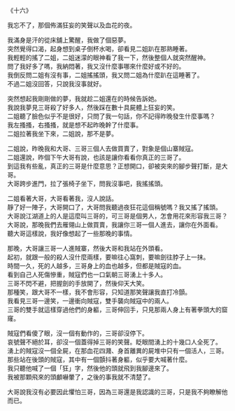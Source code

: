 《十六》  
  
我忘不了，那個佈滿狂妄的笑聲以及血花的夜。  
  
我滿身是汗的從床舖上驚醒，我做了個惡夢。  
突然覺得口渴，起身想到桌子倒杯水喝，卻看見二姐趴在那熟睡著。  
我輕輕的搖了二姐，二姐迷濛的眼神看了我一下，然後整個人就突然醒神。  
問了我好多了嗎，我納悶著，我又沒什麼事哪來什麼好或不好的。  
我倒反問二姐有沒有事，二姐搖搖頭，我又問二姐為什麼趴在這睡著了。  
不過二姐沒回答，只說我沒事就好。  
  
突然想起我剛剛做的夢，我就趁二姐還在的時候告訴她。  
我說我夢見三哥殺了好多人，然後踩在數十具屍體上狂妄的笑。  
二姐聽了臉色似乎不是很好，只問了我一句話，你不記得昨晚發生什麼事嗎？  
我左搔搔，右搔搔，就是想不起昨晚幹了什麼事。  
二姐拉著我坐下來，二姐說，那不是夢。  
  
二姐說，昨晚我和大哥、三哥三個人去做買賣了，對象是個山寨賊寇。  
二姐還說，昨個下午大哥有說，也該是讓你看看你真正的三哥了。  
到這我有些亂，真正的三哥是什麼意思？正想開口，卻被突來的腳步聲打斷，是大哥。  
大哥跨步進門，拉了張椅子坐下，問我沒事吧，我搖搖頭。  
  
二姐看著大哥，大哥看著我，沒人說話。  
靜了好一陣子，大哥開口了，大哥問我聽過夜狂花這個稱號嗎？我又搖了搖頭。  
大哥說江湖道上的人是這麼叫三哥的，可三哥是個男人，怎會用花來形容我三哥？  
大哥說，那晚我們去雁翎山上做買賣，我讓你三哥一個人進去，讓你在外面看。  
聽大哥這樣說，我好像想起了一些那晚的事情。  
  
那晚，大哥讓三哥一人進賊寨，然後大哥和我站在外頭看。  
起初，就跟一般的殺人沒什麼兩樣，要嘛往心窩刺，要嘛劍往脖子上一抹。  
時間一久，死的人越多，三哥身上的血也越多，但都是賊寇的血。  
看到自己人死傷慘重，賊寇們也一口氣朝三哥湧上十多人。  
三哥不閃不避，把握劍的手放開了，然後仰天大笑。  
那種笑，跟大哥不一樣，我不會形容，只知道那笑聲讓我直打冷顫。  
我看見三哥一邊笑，一邊衝向賊寇，雙手襲向賊寇中的兩人。  
三哥的雙手就這樣穿過他們的身軀，三哥伸回手，只見那兩人身上有著拳頭大的窟窿。  
  
賊寇們看傻了眼，沒一個有動作的，三哥卻沒停下。  
哀號聲不絕於耳，卻沒一個蓋得掉三哥的笑聲。眨眼間湧上的十幾口人全死了。  
湧上的賊寇沒一個全屍，在那血花四濺、身首離異的屍堆中只有一個活人，三哥。  
那些站在後頭的賊寇，其中有一個顫抖著身軀，似乎要大喊著什麼。  
我只聽他喊了一個「狂」字，然後他的頭就飛到我腳邊來了。  
我被那顆飛來的頭顱嚇暈了，之後的事我就不清楚了。  
  
大哥說我沒有必要因此懼怕三哥，因為三哥還是我認識的三哥，只是我不夠瞭解他而已。  
